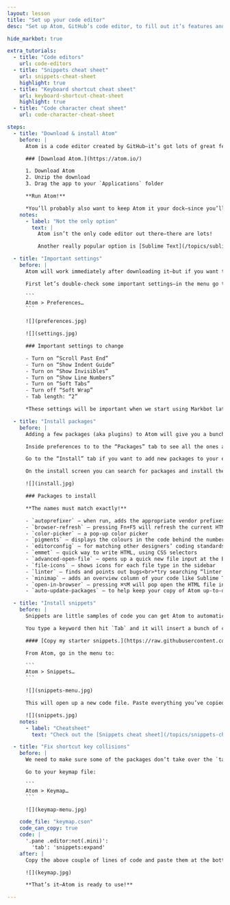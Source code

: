 ```yaml
---
layout: lesson
title: "Set up your code editor"
desc: "Set up Atom, GitHub’s code editor, to fill out it’s features and simplify repetitive tasks."

hide_markbot: true

extra_tutorials:
  - title: "Code editors"
    url: code-editors
  - title: "Snippets cheat sheet"
    url: snippets-cheat-sheet
    highlight: true
  - title: "Keyboard shortcut cheat sheet"
    url: keyboard-shortcut-cheat-sheet
    highlight: true
  - title: "Code character cheat sheet"
    url: code-character-cheat-sheet

steps:
  - title: "Download & install Atom"
    before: |
      Atom is a code editor created by GitHub—it’s got lots of great features, the community is really big—and the setup is quick for beginners.

      ### [Download Atom.](https://atom.io/)

      1. Download Atom
      2. Unzip the download
      3. Drag the app to your `Applications` folder

      **Run Atom!**

      *You’ll probably also want to keep Atom it your dock—since you’ll be using it every day.*
    notes:
      - label: "Not the only option"
        text: |
          Atom isn’t the only code editor out there—there are lots!

          Another really popular option is [Sublime Text](/topics/sublime-text/).

  - title: "Important settings"
    before: |
      Atom will work immediately after downloading it—but if you want to get the most out of it, some customization will be needed.

      First let’s double-check some important settings—in the menu go to:

      ```
      Atom > Preferences…
      ```

      ![](preferences.jpg)

      ![](settings.jpg)

      ### Important settings to change

      - Turn on “Scroll Past End”
      - Turn on “Show Indent Guide”
      - Turn on “Show Invisibles”
      - Turn on “Show Line Numbers”
      - Turn on “Soft Tabs”
      - Turn off “Soft Wrap”
      - Tab length: “2”

      *These settings will be important when we start using Markbot later—it will check your code for some of these things.*

  - title: "Install packages"
    before: |
      Adding a few packages (aka plugins) to Atom will give you a bunch more convenient features.

      Inside preferences to to the “Packages” tab to see all the ones already installed.

      Go to the “Install” tab if you want to add new packages to your editor.

      On the install screen you can search for packages and install them into Atom.

      ![](install.jpg)

      ### Packages to install

      **The names must match exactly!**

      - `autoprefixer` — when run, adds the appropriate vendor prefixes to all CSS
      - `browser-refresh` — pressing Fn+F5 will refresh the current HTML file in the browser
      - `color-picker` — a pop-up color picker
      - `pigments` — displays the colours in the code behind the number
      - `editorconfig` — for matching other designers’ coding standards
      - `emmet` — quick way to write HTML, using CSS selectors
      - `advanced-open-file` — opens up a quick new file input at the bottom of the screen, ⌘⌥O
      - `file-icons` — shows icons for each file type in the sidebar
      - `linter` — finds and points out bugs<br>*try searching “linter base package” if it doesn’t show up*
      - `minimap` — adds an overview column of your code like Sublime Text
      - `open-in-browser` — pressing ⌘⌥M will pop open the HTML file in the browser
      - `auto-update-packages` — to help keep your copy of Atom up-to-date

  - title: "Install snippets"
    before: |
      Snippets are little samples of code you can get Atom to automatically insert into your document.

      You type a keyword then hit `Tab` and it will insert a bunch of code automatically.

      #### [Copy my starter snippets.](https://raw.githubusercontent.com/acgd-learn-the-web/atom-code/master/snippets.cson)

      From Atom, go in the menu to:

      ```
      Atom > Snippets…
      ```

      ![](snippets-menu.jpg)

      This will open up a new code file. Paste everything you’ve copied from the GitHub into the bottom of this file. And save.

      ![](snippets.jpg)
    notes:
      - label: "Cheatsheet"
        text: "Check out the [Snippets cheat sheet](/topics/snippets-cheat-sheet/)."

  - title: "Fix shortcut key collisions"
    before: |
      We need to make sure some of the packages don’t take over the `tab` key, so we need to fix our keymap.

      Go to your keymap file:

      ```
      Atom > Keymap…
      ```

      ![](keymap-menu.jpg)

    code_file: "keymap.cson"
    code_can_copy: true
    code: |
      '.pane .editor:not(.mini)':
        'tab': 'snippets:expand'
    after: |
      Copy the above couple of lines of code and paste them at the bottom of your keymap file.

      ![](keymap.jpg)

      **That’s it—Atom is ready to use!**

---
```

